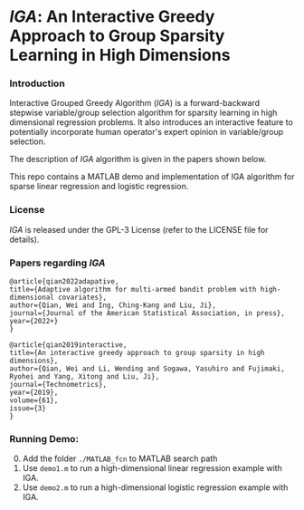 # *IGA*: An Interactive Greedy Approach to Group Sparsity Learning in High Dimensions

### Introduction

Interactive Grouped Greedy Algorithm (*IGA*) is a forward-backward stepwise variable/group selection algorithm for sparsity learning in high dimensional regression problems. It also introduces an interactive feature to potentially incorporate human operator's expert opinion in variable/group selection.

The description of *IGA* algorithm is given in the papers shown below.

This repo contains a MATLAB demo and implementation of IGA algorithm for sparse linear regression and logistic regression. 

### License

*IGA* is released under the GPL-3 License (refer to the LICENSE file for details).

### Papers regarding *IGA*

    @article{qian2022adapative,
    title={Adaptive algorithm for multi-armed bandit problem with high-dimensional covariates},
    author={Qian, Wei and Ing, Ching-Kang and Liu, Ji},
    journal={Journal of the American Statistical Association, in press},
    year={2022+}
    }
    
    @article{qian2019interactive,
    title={An interactive greedy approach to group sparsity in high dimensions},
    author={Qian, Wei and Li, Wending and Sogawa, Yasuhiro and Fujimaki, Ryohei and Yang, Xitong and Liu, Ji},
    journal={Technometrics},
    year={2019},
    volume={61},
    issue={3}
    }
    


### Running Demo:
0.	Add the folder `./MATLAB_fcn` to MATLAB search path
0.	Use `demo1.m` to run a high-dimensional linear regression example with IGA.
0.	Use `demo2.m` to run a high-dimensional logistic regression example with IGA.

